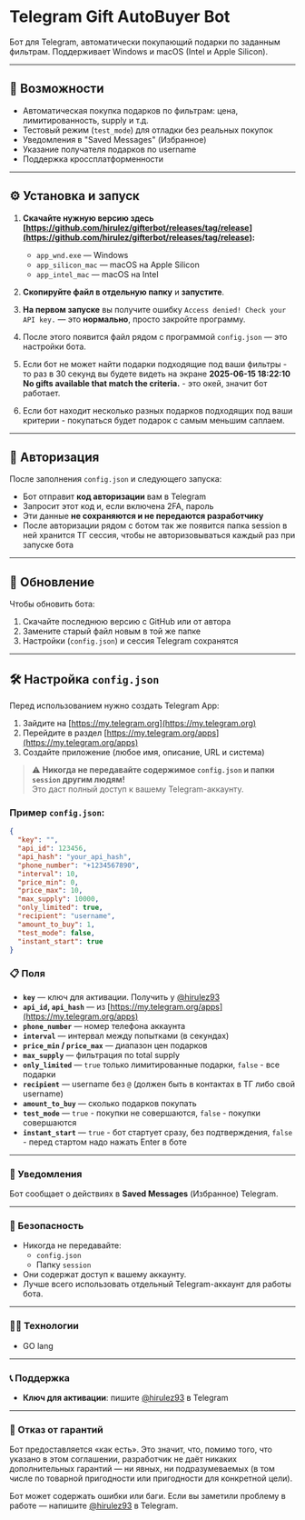 # Telegram Gift AutoBuyer Bot

Бот для Telegram, автоматически покупающий подарки по заданным фильтрам. Поддерживает Windows и macOS (Intel и Apple Silicon).

---

## 🧠 Возможности

- Автоматическая покупка подарков по фильтрам: цена, лимитированность, supply и т.д.
- Тестовый режим (`test_mode`) для отладки без реальных покупок
- Уведомления в "Saved Messages" (Избранное)
- Указание получателя подарков по username
- Поддержка кроссплатформенности

---

## ⚙️ Установка и запуск

1. **Скачайте нужную версию здесь [https://github.com/hirulez/gifterbot/releases/tag/release](https://github.com/hirulez/gifterbot/releases/tag/release):**
   - `app_wnd.exe` — Windows
   - `app_silicon_mac` — macOS на Apple Silicon
   - `app_intel_mac` — macOS на Intel

2. **Скопируйте файл в отдельную папку** и **запустите**.

3. **На первом запуске** вы получите ошибку `Access denied! Check your API key.` — это **нормально**, просто закройте программу.

4. После этого появится файл рядом с программой `config.json` — это настройки бота.

5. Если бот не может найти подарки подходящие под ваши фильтры - то раз в 30 секунд вы будете видеть на экране **2025-06-15 18:22:10 No gifts available that match the criteria.** - это окей, значит бот работает.

6. Если бот находит несколько разных подарков подходящих под ваши критерии - покупаться будет подарок с самым меньшим саплаем.

---

## 🔑 Авторизация

После заполнения `config.json` и следующего запуска:

- Бот отправит **код авторизации** вам в Telegram
- Запросит этот код и, если включена 2FA, пароль
- Эти данные **не сохраняются и не передаются разработчику**
- После авторизации рядом с ботом так же появится папка session в ней хранится ТГ сессия, чтобы не авторизовываться каждый раз при запуске бота

---

## 🔄 Обновление

Чтобы обновить бота:

1. Скачайте последнюю версию с GitHub или от автора  
2. Замените старый файл новым в той же папке  
3. Настройки (`config.json`) и сессия Telegram сохранятся

---

## 🛠 Настройка `config.json`

Перед использованием нужно создать Telegram App:

1. Зайдите на [https://my.telegram.org](https://my.telegram.org)
2. Перейдите в раздел [https://my.telegram.org/apps](https://my.telegram.org/apps)
3. Создайте приложение (любое имя, описание, URL и система)

> ⚠️ **Никогда не передавайте содержимое `config.json` и папки `session` другим людям!**  
> Это даст полный доступ к вашему Telegram-аккаунту.

### Пример `config.json`:

```json
{
  "key": "",                     
  "api_id": 123456,             
  "api_hash": "your_api_hash",  
  "phone_number": "+1234567890", 
  "interval": 10,               
  "price_min": 0,               
  "price_max": 10,              
  "max_supply": 10000,          
  "only_limited": true,         
  "recipient": "username",      
  "amount_to_buy": 1,           
  "test_mode": false,           
  "instant_start": true         
}
```

### 📋 Поля

- **`key`** — ключ для активации. Получить у [@hirulez93](https://t.me/hirulez93)
- **`api_id`, `api_hash`** — из [https://my.telegram.org/apps](https://my.telegram.org/apps)
- **`phone_number`** — номер телефона аккаунта
- **`interval`** — интервал между попытками (в секундах)
- **`price_min` / `price_max`** — диапазон цен подарков
- **`max_supply`** — фильтрация по total supply
- **`only_limited`** — `true` только лимитированные подарки, `false` - все подарки
- **`recipient`** — username без `@` (должен быть в контактах в ТГ либо свой username)
- **`amount_to_buy`** — сколько подарков покупать
- **`test_mode`** — `true` - покупки не совершаются, `false` - покупки совершаются
- **`instant_start`** — `true` - бот стартует сразу, без подтверждения, `false` - перед стартом надо нажать Enter в боте

---

### 📩 Уведомления

Бот сообщает о действиях в **Saved Messages** (Избранное) Telegram.

---

### 🔐 Безопасность

- Никогда не передавайте:
  - `config.json`
  - Папку `session`
- Они содержат доступ к вашему аккаунту.
- Лучше всего использовать отдельный Telegram-аккаунт для работы бота.

---

### 🧑‍💻 Технологии

- GO lang

---

### 📞 Поддержка

- **Ключ для активации**: пишите [@hirulez93](https://t.me/hirulez93) в Telegram

---

### 🔧 Отказ от гарантий

Бот предоставляется «как есть». Это значит, что, помимо того, что указано в этом соглашении, разработчик не даёт никаких дополнительных гарантий — ни явных, ни подразумеваемых (в том числе по товарной пригодности или пригодности для конкретной цели).

Бот может содержать ошибки или баги. Если вы заметили проблему в работе — напишите [@hirulez93](https://t.me/hirulez93) в Telegram.
